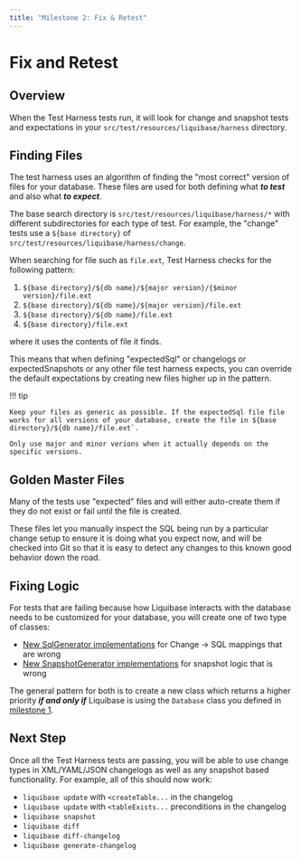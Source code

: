 ```yaml
---
title: "Milestone 2: Fix & Retest"
---
```


# Fix and Retest

## Overview

When the Test Harness tests run, it will look for change and snapshot tests and expectations in your `src/test/resources/liquibase/harness` directory. 

## Finding Files

The test harness uses an algorithm of finding the "most correct" version of files for your database. These files are used for both defining what **_to test_** and also what **_to expect_**.  

The base search directory is `src/test/resources/liquibase/harness/*` with different subdirectories for each type of test. For example, the "change" tests use a `${base directory}` of `src/test/resources/liquibase/harness/change`.

When searching for file such as `file.ext`, Test Harness checks for the following pattern:

1. `${base directory}/${db name}/${major version}/{$minor version}/file.ext`
1. `${base directory}/${db name}/${major version}/file.ext`
1. `${base directory}/${db name}/file.ext`
1. `${base directory}/file.ext`

where it uses the contents of file it finds. 

This means that when defining "expectedSql" or changelogs or expectedSnapshots or any other file test harness expects, you can override the default expectations by creating new files higher up in the pattern.

!!! tip

    Keep your files as generic as possible. If the expectedSql file file works for all versions of your database, create the file in ${base directory}/${db name}/file.ext`. 

    Only use major and minor verions when it actually depends on the specific versions.  

## Golden Master Files

Many of the tests use "expected" files and will either auto-create them if they do not exist or fail until the file is created.

These files let you manually inspect the SQL being run by a particular change setup to ensure it is doing what you expect now, and will be checked into Git so that it is easy to detect any changes to this known good behavior down the road.

## Fixing Logic

For tests that are failing because how Liquibase interacts with the database needs to be customized for your database, you will create one of two type of classes:

- [New SqlGenerator implementations](../add-a-sql-generator/index.md) for Change -> SQL mappings that are wrong
- [New SnapshotGenerator implementations](../add-a-snapshot-generator/index.md) for snapshot logic that is wrong

The general pattern for both is to create a new class which returns a higher priority **_if and only if_** Liquibase is using the `Database` class you defined in [milestone 1](milestone1-step1.md).

## Next Step

Once all the Test Harness tests are passing, you will be able to use change types in XML/YAML/JSON changelogs as well as any snapshot based functionality.
For example, all of this should now work:

- `liquibase update` with `<createTable...` in the changelog
- `liquibase update` with `<tableExists...` preconditions in the changelog
- `liquibase snapshot`
- `liquibase diff`
- `liquibase diff-changelog`
- `liquibase generate-changelog`

